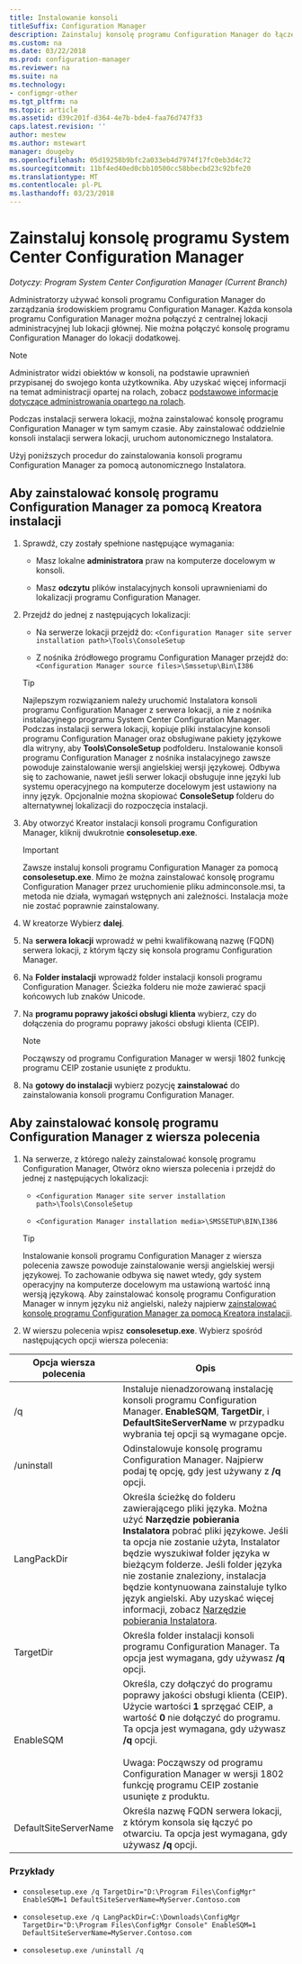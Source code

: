 ```yaml
---
title: Instalowanie konsoli
titleSuffix: Configuration Manager
description: Zainstaluj konsolę programu Configuration Manager do łączenia się z centralnej lokacji administracyjnej lub lokacji głównej.
ms.custom: na
ms.date: 03/22/2018
ms.prod: configuration-manager
ms.reviewer: na
ms.suite: na
ms.technology:
- configmgr-other
ms.tgt_pltfrm: na
ms.topic: article
ms.assetid: d39c201f-d364-4e7b-bde4-faa76d747f33
caps.latest.revision: ''
author: mestew
ms.author: mstewart
manager: dougeby
ms.openlocfilehash: 05d19258b9bfc2a033eb4d7974f17fc0eb3d4c72
ms.sourcegitcommit: 11bf4ed40ed0cbb10500cc58bbecbd23c92bfe20
ms.translationtype: MT
ms.contentlocale: pl-PL
ms.lasthandoff: 03/23/2018
---
```

# <a name="install-the-system-center-configuration-manager-console"></a>Zainstaluj konsolę programu System Center Configuration Manager

*Dotyczy: Program System Center Configuration Manager (Current Branch)*

Administratorzy używać konsoli programu Configuration Manager do zarządzania środowiskiem programu Configuration Manager. Każda konsola programu Configuration Manager można połączyć z centralnej lokacji administracyjnej lub lokacji głównej. Nie można połączyć konsolę programu Configuration Manager do lokacji dodatkowej.

> [!NOTE]  
>  Administrator widzi obiektów w konsoli, na podstawie uprawnień przypisanej do swojego konta użytkownika. Aby uzyskać więcej informacji na temat administracji opartej na rolach, zobacz [podstawowe informacje dotyczące administrowania opartego na rolach](../../../../core/understand/fundamentals-of-role-based-administration.md).  

 Podczas instalacji serwera lokacji, można zainstalować konsolę programu Configuration Manager w tym samym czasie. Aby zainstalować oddzielnie konsoli instalacji serwera lokacji, uruchom autonomicznego Instalatora.  

 Użyj poniższych procedur do zainstalowania konsoli programu Configuration Manager za pomocą autonomicznego Instalatora.  

## <a name="to-install-the-configuration-manager-console-by-using-the-setup-wizard"></a>Aby zainstalować konsolę programu Configuration Manager za pomocą Kreatora instalacji  

1.  Sprawdź, czy zostały spełnione następujące wymagania:  

    -  Masz lokalne **administratora** praw na komputerze docelowym w konsoli.  

    -   Masz **odczytu** plików instalacyjnych konsoli uprawnieniami do lokalizacji programu Configuration Manager.  

2.  Przejdź do jednej z następujących lokalizacji:  

    -   Na serwerze lokacji przejdź do: `<Configuration Manager site server installation path>\Tools\ConsoleSetup`  

    -   Z nośnika źródłowego programu Configuration Manager przejdź do: `<Configuration Manager source files>\Smssetup\Bin\I386`  

    > [!TIP]  
    >  Najlepszym rozwiązaniem należy uruchomić Instalatora konsoli programu Configuration Manager z serwera lokacji, a nie z nośnika instalacyjnego programu System Center Configuration Manager. Podczas instalacji serwera lokacji, kopiuje pliki instalacyjne konsoli programu Configuration Manager oraz obsługiwane pakiety językowe dla witryny, aby **Tools\ConsoleSetup** podfolderu. Instalowanie konsoli programu Configuration Manager z nośnika instalacyjnego zawsze powoduje zainstalowanie wersji angielskiej wersji językowej. Odbywa się to zachowanie, nawet jeśli serwer lokacji obsługuje inne języki lub systemu operacyjnego na komputerze docelowym jest ustawiony na inny język. Opcjonalnie można skopiować **ConsoleSetup** folderu do alternatywnej lokalizacji do rozpoczęcia instalacji.

3.  Aby otworzyć Kreator instalacji konsoli programu Configuration Manager, kliknij dwukrotnie **consolesetup.exe**.  

    > [!IMPORTANT]  
    >  Zawsze instaluj konsoli programu Configuration Manager za pomocą **consolesetup.exe**. Mimo że można zainstalować konsolę programu Configuration Manager przez uruchomienie pliku adminconsole.msi, ta metoda nie działa, wymagań wstępnych ani zależności. Instalacja może nie zostać poprawnie zainstalowany.  

4.  W kreatorze Wybierz **dalej**.  

5.  Na **serwera lokacji** wprowadź w pełni kwalifikowaną nazwę (FQDN) serwera lokacji, z którym łączy się konsola programu Configuration Manager.  

6.  Na **Folder instalacji** wprowadź folder instalacji konsoli programu Configuration Manager. Ścieżka folderu nie może zawierać spacji końcowych lub znaków Unicode.  

7.  Na **programu poprawy jakości obsługi klienta** wybierz, czy do dołączenia do programu poprawy jakości obsługi klienta (CEIP).  
    > [!Note]  
    > Począwszy od programu Configuration Manager w wersji 1802 funkcję programu CEIP zostanie usunięte z produktu.

8.  Na **gotowy do instalacji** wybierz pozycję **zainstalować** do zainstalowania konsoli programu Configuration Manager.  



## <a name="to-install-the-configuration-manager-console-from-a-command-prompt"></a>Aby zainstalować konsolę programu Configuration Manager z wiersza polecenia  

1.  Na serwerze, z którego należy zainstalować konsolę programu Configuration Manager, Otwórz okno wiersza polecenia i przejdź do jednej z następujących lokalizacji:  

    -   `<Configuration Manager site server installation path>\Tools\ConsoleSetup`  

    -   `<Configuration Manager installation media>\SMSSETUP\BIN\I386`  

    > [!TIP]  
    >  Instalowanie konsoli programu Configuration Manager z wiersza polecenia zawsze powoduje zainstalowanie wersji angielskiej wersji językowej. To zachowanie odbywa się nawet wtedy, gdy system operacyjny na komputerze docelowym ma ustawioną wartość inną wersją językową. Aby zainstalować konsolę programu Configuration Manager w innym języku niż angielski, należy najpierw [zainstalować konsolę programu Configuration Manager za pomocą Kreatora instalacji](#to-install-the-configuration-manager-console-by-using-the-setup-wizard).  

2.  W wierszu polecenia wpisz **consolesetup.exe**. Wybierz spośród następujących opcji wiersza polecenia:  

|  Opcja wiersza polecenia     | Opis     |
  |-------------|-------------|
  |/q|Instaluje nienadzorowaną instalację konsoli programu Configuration Manager. **EnableSQM**, **TargetDir**, i **DefaultSiteServerName** w przypadku wybrania tej opcji są wymagane opcje.|  
  |/uninstall|Odinstalowuje konsolę programu Configuration Manager. Najpierw podaj tę opcję, gdy jest używany z **/q** opcji.|  
  |LangPackDir|Określa ścieżkę do folderu zawierającego pliki języka. Można użyć **Narzędzie pobierania Instalatora** pobrać pliki językowe. Jeśli ta opcja nie zostanie użyta, Instalator będzie wyszukiwał folder języka w bieżącym folderze. Jeśli folder języka nie zostanie znaleziony, instalacja będzie kontynuowana zainstaluje tylko język angielski. Aby uzyskać więcej informacji, zobacz [Narzędzie pobierania Instalatora](setup-downloader.md).|  
  |TargetDir|Określa folder instalacji konsoli programu Configuration Manager. Ta opcja jest wymagana, gdy używasz **/q** opcji.|  
  |EnableSQM|Określa, czy dołączyć do programu poprawy jakości obsługi klienta (CEIP). Użycie wartości **1** sprzęgać CEIP, a wartość **0** nie dołączyć do programu. Ta opcja jest wymagana, gdy używasz **/q** opcji.</br></br>Uwaga: Począwszy od programu Configuration Manager w wersji 1802 funkcję programu CEIP zostanie usunięte z produktu.|  
  |DefaultSiteServerName|Określa nazwę FQDN serwera lokacji, z którym konsola się łączyć po otwarciu. Ta opcja jest wymagana, gdy używasz **/q** opcji.|  


  ### <a name="examples"></a>Przykłady

  -  `consolesetup.exe /q TargetDir="D:\Program Files\ConfigMgr" EnableSQM=1 DefaultSiteServerName=MyServer.Contoso.com`  

  -  `consolesetup.exe /q LangPackDir=C:\Downloads\ConfigMgr TargetDir="D:\Program Files\ConfigMgr Console" EnableSQM=1 DefaultSiteServerName=MyServer.Contoso.com`  

  -  `consolesetup.exe /uninstall /q`  
